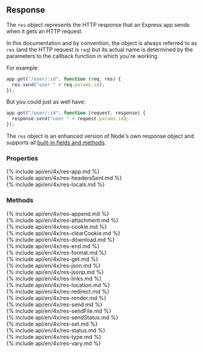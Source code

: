 <h2 id="res">Response</h2>

The `res` object represents the HTTP response that an Express app sends when it gets an HTTP request.

In this documentation and by convention,
the object is always referred to as `res` (and the HTTP request is `req`) but its actual name is determined
by the parameters to the callback function in which you're working.

For example:

```js
app.get("/user/:id", function (req, res) {
  res.send("user " + req.params.id);
});
```

But you could just as well have:

```js
app.get("/user/:id", function (request, response) {
  response.send("user " + request.params.id);
});
```

The `res` object is an enhanced version of Node's own response object
and supports all [built-in fields and methods](https://nodejs.org/api/http.html#http_class_http_serverresponse).

<h3 id='res.properties'>Properties</h3>

<section markdown="1">
  {% include api/en/4x/res-app.md %}
</section>

<section markdown="1">
  {% include api/en/4x/res-headersSent.md %}
</section>

<section markdown="1">
  {% include api/en/4x/res-locals.md %}
</section>

<h3 id='res.methods'>Methods</h3>

<section markdown="1">
  {% include api/en/4x/res-append.md %}
</section>

<section markdown="1">
  {% include api/en/4x/res-attachment.md %}
</section>

<section markdown="1">
  {% include api/en/4x/res-cookie.md %}
</section>

<section markdown="1">
  {% include api/en/4x/res-clearCookie.md %}
</section>

<section markdown="1">
  {% include api/en/4x/res-download.md %}
</section>

<section markdown="1">
  {% include api/en/4x/res-end.md %}
</section>

<section markdown="1">
  {% include api/en/4x/res-format.md %}
</section>

<section markdown="1">
  {% include api/en/4x/res-get.md %}
</section>

<section markdown="1">
  {% include api/en/4x/res-json.md %}
</section>

<section markdown="1">
  {% include api/en/4x/res-jsonp.md %}
</section>

<section markdown="1">
  {% include api/en/4x/res-links.md %}
</section>

<section markdown="1">
  {% include api/en/4x/res-location.md %}
</section>

<section markdown="1">
  {% include api/en/4x/res-redirect.md %}
</section>

<section markdown="1">
  {% include api/en/4x/res-render.md %}
</section>

<section markdown="1">
  {% include api/en/4x/res-send.md %}
</section>

<section markdown="1">
  {% include api/en/4x/res-sendFile.md %}
</section>

<section markdown="1">
  {% include api/en/4x/res-sendStatus.md %}
</section>

<section markdown="1">
  {% include api/en/4x/res-set.md %}
</section>

<section markdown="1">
  {% include api/en/4x/res-status.md %}
</section>

<section markdown="1">
  {% include api/en/4x/res-type.md %}
</section>

<section markdown="1">
  {% include api/en/4x/res-vary.md %}
</section>
